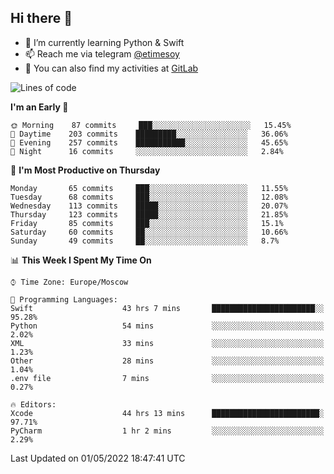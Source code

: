## Hi there 👋
- 🌱 I’m currently learning Python & Swift
- 📫 Reach me via telegram [@etimesoy](https://t.me/etimesoy/)
- 🦊 You can also find my activities at [GitLab](https://gitlab.com/etimesoy)

<!--START_SECTION:waka-->
![Lines of code](https://img.shields.io/badge/From%20Hello%20World%20I%27ve%20Written-189%20Thousand%20lines%20of%20code-blue)

**I'm an Early 🐤** 

```text
🌞 Morning    87 commits     ███░░░░░░░░░░░░░░░░░░░░░░   15.45% 
🌆 Daytime    203 commits    █████████░░░░░░░░░░░░░░░░   36.06% 
🌃 Evening    257 commits    ███████████░░░░░░░░░░░░░░   45.65% 
🌙 Night      16 commits     ░░░░░░░░░░░░░░░░░░░░░░░░░   2.84%

```
📅 **I'm Most Productive on Thursday** 

```text
Monday       65 commits     ███░░░░░░░░░░░░░░░░░░░░░░   11.55% 
Tuesday      68 commits     ███░░░░░░░░░░░░░░░░░░░░░░   12.08% 
Wednesday    113 commits    █████░░░░░░░░░░░░░░░░░░░░   20.07% 
Thursday     123 commits    █████░░░░░░░░░░░░░░░░░░░░   21.85% 
Friday       85 commits     ███░░░░░░░░░░░░░░░░░░░░░░   15.1% 
Saturday     60 commits     ██░░░░░░░░░░░░░░░░░░░░░░░   10.66% 
Sunday       49 commits     ██░░░░░░░░░░░░░░░░░░░░░░░   8.7%

```


📊 **This Week I Spent My Time On** 

```text
⌚︎ Time Zone: Europe/Moscow

💬 Programming Languages: 
Swift                    43 hrs 7 mins       ███████████████████████░░   95.28% 
Python                   54 mins             ░░░░░░░░░░░░░░░░░░░░░░░░░   2.02% 
XML                      33 mins             ░░░░░░░░░░░░░░░░░░░░░░░░░   1.23% 
Other                    28 mins             ░░░░░░░░░░░░░░░░░░░░░░░░░   1.04% 
.env file                7 mins              ░░░░░░░░░░░░░░░░░░░░░░░░░   0.27%

🔥 Editors: 
Xcode                    44 hrs 13 mins      ████████████████████████░   97.71% 
PyCharm                  1 hr 2 mins         ░░░░░░░░░░░░░░░░░░░░░░░░░   2.29%

```


 Last Updated on 01/05/2022 18:47:41 UTC
<!--END_SECTION:waka-->
